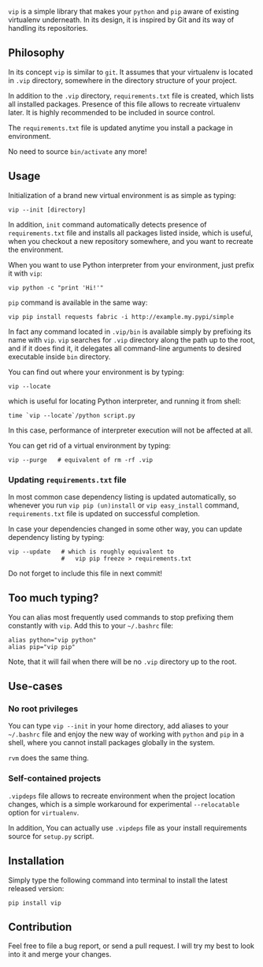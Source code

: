 `vip` is a simple library that makes your `python` and `pip` aware of existing
virtualenv underneath. In its design, it is inspired by Git and its way of
handling its repositories.


## Philosophy

In its concept `vip` is similar to `git`. It assumes that your virtualenv is 
located in `.vip` directory, somewhere in the directory structure of your 
project.

In addition to the `.vip` directory, `requirements.txt` file is created, which
lists all installed packages. Presence of this file allows to recreate
virtualenv later. It is highly recommended to be included in source control.

The `requirements.txt` file is updated anytime you install a package in
environment.

No need to source `bin/activate` any more!


## Usage

Initialization of a brand new virtual environment is as simple as typing:

    vip --init [directory]

In addition, `init` command automatically detects presence of `requirements.txt`
file and installs all packages listed inside, which is useful, when you
checkout a new repository somewhere, and you want to recreate the environment.

When you want to use Python interpreter from your environment, just prefix it
with `vip`:

    vip python -c "print 'Hi!'"

`pip` command is available in the same way:

    vip pip install requests fabric -i http://example.my.pypi/simple

In fact any command located in `.vip/bin` is available simply by prefixing its
name with `vip`. `vip` searches for `.vip` directory along the path up to the
root, and if it does find it, it delegates all command-line arguments to
desired executable inside `bin` directory.

You can find out where your environment is by typing:

    vip --locate

which is useful for locating Python interpreter, and running it from shell:

    time `vip --locate`/python script.py

In this case, performance of interpreter execution will not be affected at all.

You can get rid of a virtual environment by typing:

    vip --purge   # equivalent of rm -rf .vip

### Updating `requirements.txt` file

In most common case dependency listing is updated automatically, so whenever
you run `vip pip (un)install` or `vip easy_install` command, `requirements.txt`
file is updated on successful completion.

In case your dependencies changed in some other way, you can update dependency
listing by typing:

    vip --update   # which is roughly equivalent to
                   #   vip pip freeze > requirements.txt

Do not forget to include this file in next commit!


## Too much typing?

You can alias most frequently used commands to stop prefixing them constantly 
with `vip`. Add this to your `~/.bashrc` file:

    alias python="vip python"
    alias pip="vip pip"

Note, that it will fail when there will be no `.vip` directory up to the root.


## Use-cases

### No root privileges

You can type `vip --init` in your home directory, add aliases to your
`~/.bashrc` file and enjoy the new way of working with `python` and `pip` in a
shell, where you cannot install packages globally in the system.

`rvm` does the same thing. 

### Self-contained projects

`.vipdeps` file allows to recreate environment when the project location 
changes, which is a simple workaround for experimental `--relocatable` option 
for `virtualenv`.

In addition, You can actually use `.vipdeps` file as your install requirements
source for `setup.py` script. 


## Installation

Simply type the following command into terminal to install the latest released
version:

    pip install vip


## Contribution

Feel free to file a bug report, or send a pull request. I will try my best to
look into it and merge your changes.